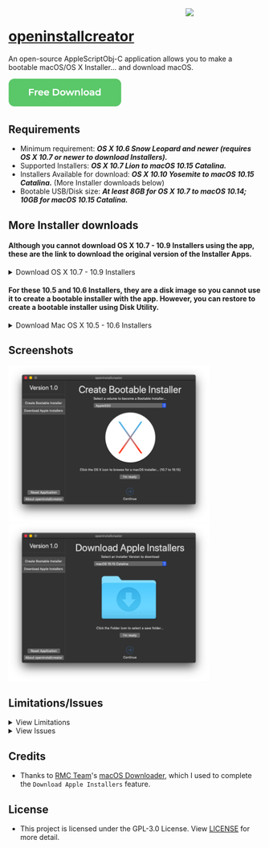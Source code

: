 <img align="right" width="30%" src="https://raw.githubusercontent.com/Minh-Ton/openinstallcreator/master/Source%20code/Resources/imac27.png">

# [openinstallcreator](https://github.com/Minh-Ton/openinstallcreator)
An open-source AppleScriptObj-C application allows you to make a bootable macOS/OS X Installer... and download macOS.

<p>

[<img src="Screenshots/download.png" width="225">](https://github.com/Minh-Ton/openinstallcreator/raw/master/Releases/Version%201.0.3/openinstallcreator.dmg)

</p>
 

## Requirements
- Minimum requirement: ***OS X 10.6 Snow Leopard and newer (requires OS X 10.7 or newer to download Installers).***
- Supported Installers: ***OS X 10.7 Lion to macOS 10.15 Catalina.***
- Installers Available for download: ***OS X 10.10 Yosemite to macOS 10.15 Catalina.*** (More Installer downloads below)
- Bootable USB/Disk size: ***At least 8GB for OS X 10.7 to macOS 10.14; 10GB for macOS 10.15 Catalina.***

## More Installer downloads

#### Although you cannot download OS X 10.7 - 10.9 Installers using the app, these are the link to download the original version of the Installer Apps.

<details>
  <summary>Download OS X 10.7 - 10.9 Installers</summary>
  
  - [Download `Install OS X 10.9 Mavericks.app`](https://mega.nz/file/p3BEkQDA#iFeZNIpEYkKGnFOjJeRRWSvOvTo6-g-qZfqg8Wnk0Hc)
  
  - [Download `Install OS X 10.8 Mountain Lion.app`](https://mega.nz/file/Fr5VXDKL#R3P5O8M5noIJ7FBSZSl-tG8OnUNLF8_CfGs69KXggMA)
  
  - [Download `Install Mac OS X 10.7 Lion.app`](https://mega.nz/file/Y6ZQgSCT#GPoggkM9iDJqYPpzfz-YfI7PTc-quVZudY4SFnA3wfM)
  
</details>

#### For these 10.5 and 10.6 Installers, they are a disk image so you cannot use it to create a bootable installer with the app. However, you can restore to create a bootable installer using Disk Utility.

<details>
  <summary>Download Mac OS X 10.5 - 10.6 Installers</summary>
  
  - [Download `MacOSX_SnowLeopard.dmg`](https://mega.nz/file/xrwVmTYa#jQ1jIle3mxHUKyZ0TZ-D2QeBRJ4y90FTOO0s79ghkuw)
  
  - [Download `MacOSX_Leopard.iso`](https://mega.nz/file/N6JnlIiZ#VCz-varFu5_xSyklFA7nUdwauWgS5GNlqdiNADz8YeM)
  
</details>

## Screenshots

<img src="Screenshots/openinstallcreator.png" width="400"> <img src="Screenshots/openinstallcreator2.png" width="400"> 

## Limitations/Issues
<details>
  <summary>View Limitations</summary>

- When the app is running in the background, it won't show the GUI when clicked onto the Dock Icon. A workaround for this is to **_secondary click_** the openinstallcreator Dock Icon, then choose **_"Show All Window"_**.

- While the app is doing some heavy tasks, such as `Create Bootable Installer` or `Download Apple Installer`, the *"spinning rainbow cursor"* will appeared when hovering the cursor on the application GUI. *(It's still doing it work though, just because there are so many tasks that's being added to the queue, making the queue banked up)*.
</details>
<details>
  <summary>View Issues</summary>
  
 - As I'm using a vintage Mac, which only supports up to OS X 10.15 El Capitan so if there is any issue with 10.12 - 10.15 bootable installer creation, please let me know.
 
 - Due to the slow speed of downloading files from GitHub, I will push updates through Dropbox for a faster speed & reliability.
</details>
  
## Credits
- Thanks to [RMC Team](https://github.com/rmc-team)'s [macOS Downloader](https://github.com/rmc-team/macos-downloader), which I used to complete the `Download Apple Installers` feature.

## License
- This project is licensed under the GPL-3.0 License. View [LICENSE](https://github.com/Minh-Ton/openinstallcreator/blob/master/LICENSE) for more detail. 
